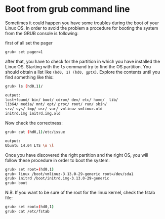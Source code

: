# Boot from grub command line

Sometimes it could happen you have some troubles during the boot of your Linux OS. In order to avoid the problem a procedure for booting the system from the GRUB console is following:

first of all set the pager

```bash
grub> set pager=1

```

after that, you have to check for the partition in which you have installed the Linux OS. Starting with the `ls` command try to find the OS partition. You should obtain a list like `(hd0, 1) (hd0, gptX)`. Explore the contents until you find something like this:

```bash
grub> ls (hd0,1)/

output:
lost+found/ bin/ boot/ cdrom/ dev/ etc/ home/  lib/
lib64/ media/ mnt/ opt/ proc/ root/ run/ sbin/ 
srv/ sys/ tmp/ usr/ var/ vmlinuz vmlinuz.old 
initrd.img initrd.img.old

```

Now check the correctness:

```bash
grub> cat (hd0,1)/etc/issue

output:
Ubuntu 14.04 LTS \n \l

```

Once you have discovered the right partition and the right OS, you will follow these procedure in order to boot the system:

```bash
grub> set root=(hd0,1)
grub> linux /boot/vmlinuz-3.13.0-29-generic root=/dev/sda1
grub> initrd /boot/initrd.img-3.13.0-29-generic
grub> boot

```

N.B. If you want to be sure of the root for the linux kernel, check the fstab file:

```bash
grub> set root=(hd0,1)
grub> cat /etc/fstab

```

